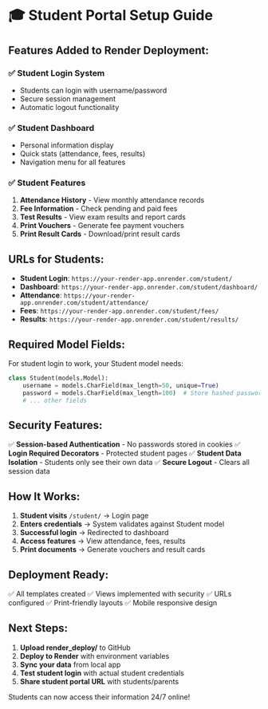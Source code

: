 # 🎓 Student Portal Setup Guide

## Features Added to Render Deployment:

### ✅ Student Login System
- Students can login with username/password
- Secure session management
- Automatic logout functionality

### ✅ Student Dashboard
- Personal information display
- Quick stats (attendance, fees, results)
- Navigation menu for all features

### ✅ Student Features
1. **Attendance History** - View monthly attendance records
2. **Fee Information** - Check pending and paid fees
3. **Test Results** - View exam results and report cards
4. **Print Vouchers** - Generate fee payment vouchers
5. **Print Result Cards** - Download/print result cards

## URLs for Students:

- **Student Login**: `https://your-render-app.onrender.com/student/`
- **Dashboard**: `https://your-render-app.onrender.com/student/dashboard/`
- **Attendance**: `https://your-render-app.onrender.com/student/attendance/`
- **Fees**: `https://your-render-app.onrender.com/student/fees/`
- **Results**: `https://your-render-app.onrender.com/student/results/`

## Required Model Fields:

For student login to work, your Student model needs:
```python
class Student(models.Model):
    username = models.CharField(max_length=50, unique=True)
    password = models.CharField(max_length=100)  # Store hashed passwords
    # ... other fields
```

## Security Features:

✅ **Session-based Authentication** - No passwords stored in cookies
✅ **Login Required Decorators** - Protected student pages
✅ **Student Data Isolation** - Students only see their own data
✅ **Secure Logout** - Clears all session data

## How It Works:

1. **Student visits** `/student/` → Login page
2. **Enters credentials** → System validates against Student model
3. **Successful login** → Redirected to dashboard
4. **Access features** → View attendance, fees, results
5. **Print documents** → Generate vouchers and result cards

## Deployment Ready:

✅ All templates created
✅ Views implemented with security
✅ URLs configured
✅ Print-friendly layouts
✅ Mobile responsive design

## Next Steps:

1. **Upload render_deploy/** to GitHub
2. **Deploy to Render** with environment variables
3. **Sync your data** from local app
4. **Test student login** with actual student credentials
5. **Share student portal URL** with students/parents

Students can now access their information 24/7 online!